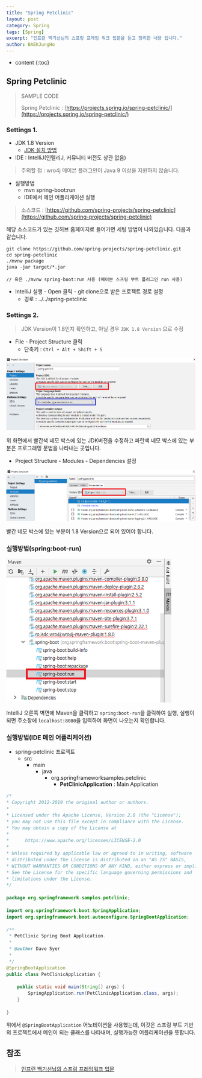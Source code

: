```yaml
---
title: "Spring Petclinic"
layout: post
category: Spring
tags: [Spring]
excerpt: "인프런 백기선님의 스프링 프레임 워크 입문을 듣고 정리한 내용 입니다."
author: BAEKJungHo
---
```


* content
{:toc}

## Spring Petclinic

  > SAMPLE CODE
  >
  > Spring Petclinic : [https://projects.spring.io/spring-petclinic/](https://projects.spring.io/spring-petclinic/)

### Settings 1.

  - JDK 1.8 Version
    - [JDK 설치 방법](https://baekjungho.github.io/java-eclipse/)
  - IDE : IntelliJ(인텔리J, 커뮤니티 버전도 상관 없음)

  > 주의할 점 : wro4j 메이븐 플러그인이 Java 9 이상을 지원하지 않습니다.

  - 실행방법
    - mvn spring-boot:run
    - IDE에서 메인 어플리케이션 실행

  > 소스코드 : [https://github.com/spring-projects/spring-petclinic](https://github.com/spring-projects/spring-petclinic)

  해당 소스코드가 있는 깃허브 홈페이지로 들어가면 세팅 방법이 나와있습니다. 다음과 같습니다.

  ```
  git clone https://github.com/spring-projects/spring-petclinic.git
  cd spring-petclinic
  ./mvnw package
  java -jar target/*.jar

  // 혹은 ./mvnw spring-boot:run 사용 (메이븐 스프링 부트 플러그인 run 사용)
  ```

  - IntelliJ 실행 - Open 클릭 - git clone으로 받은 프로젝트 경로 설정
    - 경로 : ../../spring-petclinic

### Settings 2.

  > JDK Version이 1.8인지 확인하고, 아닐 경우 `JDK 1.8 Version` 으로 수정

  - File - Project Structure 클릭
    - 단축키 : `Ctrl + Alt + Shift + S`

  ![i7](/images/posts/201906/i7.jpg)

  위 화면에서 빨간색 네모 박스에 있는 JDK버전을 수정하고 파란색 네모 박스에 있는 부분은
  프로그래밍 문법을 나타내는 곳입니다.

  - Project Structure - Modules - Dependencies 설정

  ![pet1](/images/posts/201906/pet1.jpg)

  빨간 네모 박스에 있는 부분이 1.8 Version으로 되어 있어야 합니다.

### 실행방법(spring:boot-run)

  ![pet2](/images/posts/201906/pet2.jpg)

  IntelliJ 오른쪽 벽면에 Maven을 클릭하고 `spring:boot-run`을 클릭하여 실행, 실행이 되면
  주소창에 `localhost:8080`을 입력하여 화면이 나오는지 확인합니다.

### 실행방법(IDE 메인 어플리케이션)

  - spring-petclinic 프로젝트
    - src
      - main
        - java
          - org.springframeworksamples.petclinic
            - __PetClinicApplication__ : Main Application

  ```java
  /*
 * Copyright 2012-2019 the original author or authors.
 *
 * Licensed under the Apache License, Version 2.0 (the "License");
 * you may not use this file except in compliance with the License.
 * You may obtain a copy of the License at
 *
 *      https://www.apache.org/licenses/LICENSE-2.0
 *
 * Unless required by applicable law or agreed to in writing, software
 * distributed under the License is distributed on an "AS IS" BASIS,
 * WITHOUT WARRANTIES OR CONDITIONS OF ANY KIND, either express or implied.
 * See the License for the specific language governing permissions and
 * limitations under the License.
 */

  package org.springframework.samples.petclinic;

  import org.springframework.boot.SpringApplication;
  import org.springframework.boot.autoconfigure.SpringBootApplication;

  /**
   * PetClinic Spring Boot Application.
   *
   * @author Dave Syer
   *
   */
  @SpringBootApplication
  public class PetClinicApplication {

      public static void main(String[] args) {
          SpringApplication.run(PetClinicApplication.class, args);
      }

  }
  ```

  위에서 `@SpringBootApplication` 어노테이션을 사용했는데, 이것은 스프링 부트 기반의
  프로젝트에서 메인이 되는 클래스를 나타내며, 실행가능한 어플리케이션을 뜻합니다.

## 참조

  > [인프런 백기선님의 스프링 프레임워크 입문](https://www.inflearn.com/course/spring/dashboard)
